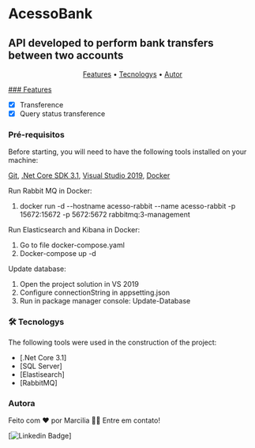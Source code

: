 # AcessoBank

## API developed to perform bank transfers between two accounts

<p align="center">
 <a href="#features">Features</a> • 
 <a href="#tecnologias">Tecnologys</a> • 
 <a href="#autor">Autor</a>
</p>

<a href="#features">### Features</a>

- [x] Transference
- [x] Query status transference

### Pré-requisitos

Before starting, you will need to have the following tools installed on your machine:

[Git](https://git-scm.com), 
[.Net Core SDK 3.1](https://dotnet.microsoft.com/download/dotnet/3.1),
[Visual Studio 2019](https://visualstudio.microsoft.com/pt-br/downloads/),
[Docker](https://www.docker.com/)

Run Rabbit MQ in Docker:
1. docker run -d --hostname acesso-rabbit --name acesso-rabbit -p 15672:15672 -p 5672:5672 rabbitmq:3-management

Run Elasticsearch and Kibana in Docker:
1. Go to file docker-compose.yaml 
2. Docker-compose up -d

Update database:
1. Open the project solution in VS 2019
2. Configure connectionString in appsetting.json
3. Run in package manager console: Update-Database

### 🛠 Tecnologys

The following tools were used in the construction of the project:

- [.Net Core 3.1]
- [SQL Server]
- [Elastisearch]
- [RabbitMQ]

### Autora

Feito com ❤️ por Marcilia 👋🏽 Entre em contato!

[![Linkedin Badge](https://img.shields.io/badge/-Marcilia-blue?style=flat-square&logo=Linkedin&logoColor=white&link=https://www.linkedin.com/in/marcilia-guilger-62661933/)]
